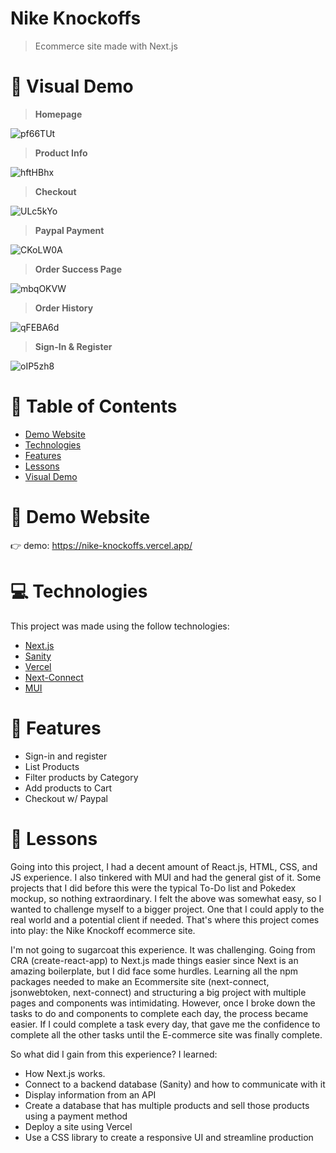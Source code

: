 # Nike Knockoffs

> Ecommerce site made with Next.js

# :crystal_ball: Visual Demo

> **Homepage**

![pf66TUt](https://user-images.githubusercontent.com/88942814/163514527-846cc051-8589-4576-b4de-33063ec3ed83.png)

> **Product Info**

![hftHBhx](https://user-images.githubusercontent.com/88942814/163517949-625727f8-dfe8-4942-87ea-28b830ab9eb7.png)

> **Checkout**

![ULc5kYo](https://user-images.githubusercontent.com/88942814/163518011-dea7b47c-b614-46d9-84a0-4ba898003084.png)

> **Paypal Payment**

![CKoLW0A](https://user-images.githubusercontent.com/88942814/163518122-1386371a-bce1-4ce7-85d1-5ffdef51721f.png)

> **Order Success Page**

![mbqOKVW](https://user-images.githubusercontent.com/88942814/163518498-66e895f5-fdcd-405a-8973-6f4a795dbe00.png)

> **Order History**

![qFEBA6d](https://user-images.githubusercontent.com/88942814/163518337-46b088d7-877b-4cb2-ad14-deba1d2cea08.png)

> **Sign-In & Register**

![oIP5zh8](https://user-images.githubusercontent.com/88942814/163518398-f006a832-b7af-47ec-bee7-73a97f83bfeb.png)


# 📌 Table of Contents

- [Demo Website](#eyes-demo-website)
- [Technologies](#computer-technologies)
- [Features](#rocket-features)
- [Lessons](#pencil-lessons)
- [Visual Demo](#crystal_ball-visual-demo)

# :eyes: Demo Website

:point_right: demo: https://nike-knockoffs.vercel.app/

# :computer: Technologies

This project was made using the follow technologies:

- [Next.js](https://nextjs.org/)
- [Sanity](https://www.sanity.io/)
- [Vercel](https://vercel.com/)
- [Next-Connect](https://www.npmjs.com/package/next-connect)
- [MUI](https://mui.com/)

# :rocket: Features
- Sign-in and register
- List Products
- Filter products by Category
- Add products to Cart
- Checkout w/ Paypal

# :pencil: Lessons

Going into this project, I had a decent amount of React.js, HTML, CSS, and JS experience. I also tinkered with MUI and had the general gist of it. Some projects that I did before this were the typical To-Do list and Pokedex mockup, so nothing extraordinary. I felt the above was somewhat easy, so I wanted to challenge myself to a bigger project. One that I could apply to the real world and a potential client if needed. That's where this project comes into play: the Nike Knockoff ecommerce site.

I'm not going to sugarcoat this experience. It was challenging. Going from CRA (create-react-app) to Next.js made things easier since Next is an amazing boilerplate, but I did face some hurdles. Learning all the npm packages needed to make an Ecommersite site (next-connect, jsonwebtoken, next-connect) and structuring a big project with multiple pages and components was intimidating. However, once I broke down the tasks to do and components to complete each day, the process became easier. If I could complete a task every day, that gave me the confidence to complete all the other tasks until the E-commerce site was finally complete.

So what did I gain from this experience? I learned:

- How Next.js works.
- Connect to a backend database (Sanity) and how to communicate with it
- Display information from an API
- Create a database that has multiple products and sell those products using a payment method
- Deploy a site using Vercel
- Use a CSS library to create a responsive UI and streamline production
